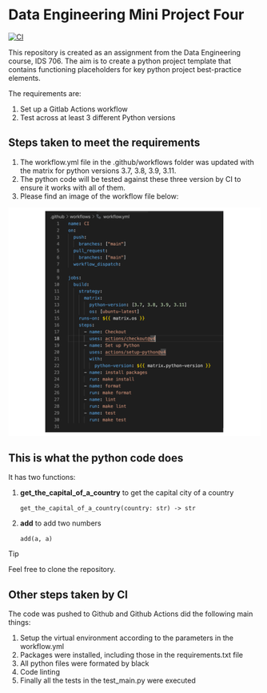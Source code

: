 # Data Engineering Mini Project Four

[![CI](https://github.com/siliconshells/DE_Mini_Project_Four/actions/workflows/workflow.yml/badge.svg)](https://github.com/siliconshells/DE_Mini_Project_Four/actions/workflows/workflow.yml)


This repository is created as an assignment from the Data Engineering course, IDS 706. The aim is to create a python project template that contains functioning placeholders for key python project best-practice elements.

The requirements are:

1. Set up a Gitlab Actions workflow
1. Test across at least 3 different Python versions

## Steps taken to meet the requirements
1. The workflow.yml file in the .github/workflows folder was updated with the matrix for python versions 3.7, 3.8, 3.9, 3.11. 
1. The python code will be tested against these three version by CI to ensure it works with all of them. 
1. Please find an image of the workflow file below:

![Workflow Image](workflow_image.png)

## This is what the python code does
It has two functions:

1. **get_the_capital_of_a_country** to get the capital city of a country
	```
	get_the_capital_of_a_country(country: str) -> str
	```
1. **add** to add two numbers
	```
	add(a, a)
	```


> [!TIP]
> Feel free to clone the repository.



## Other steps taken by CI
The code was pushed to Github and Github Actions did the following main things:

1. Setup the virtual environment according to the parameters in the workflow.yml
1. Packages were installed, including those in the requirements.txt file
1. All python files were formated by black
1. Code linting
1. Finally all the tests in the test_main.py were executed

